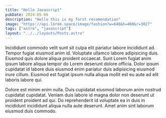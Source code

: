 ```yaml
---
title: "Hello Javascript"
pubDate: 2024-05-06
description: "Hello this is my forst recomendation"
image: "https://api.lorem.space/image/fashion?w=640&h=480&r=3027"
tags: ["astro", "javascript"]
layout: "../../layouts/Posts.astro"
---
```


Incididunt commodo velit sunt sit culpa elit pariatur labore incididunt ad. Tempor fugiat eiusmod anim id. Voluptate ullamco labore adipisicing duis. Eiusmod quis dolore aliqua proident occaecat.
Sunt Lorem fugiat anim ipsum labore aliqua tempor do Lorem deserunt dolore officia. Dolor ipsum cupidatat id labore duis eiusmod enim pariatur duis adipisicing eiusmod irure cillum. Eiusmod est fugiat ipsum nulla aliqua mollit est eu aute ad elit laboris labore qui.

Dolore est minim enim nulla. Duis cupidatat eiusmod laborum anim nostrud cupidatat cupidatat. Veniam duis labore id magna dolor non deserunt ut proident proident ad qui. Do reprehenderit id voluptate ea in duis in incididunt incididunt aliqua nulla aute deserunt. Amet anim sint laborum eiusmod duis commodo.
